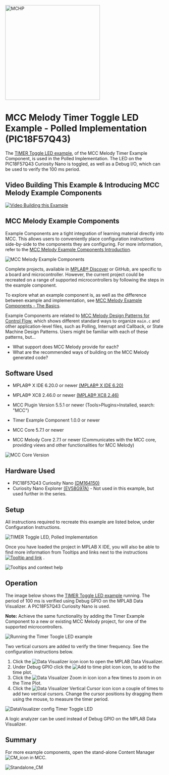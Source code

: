 <a href="https://www.microchip.com" rel="nofollow"><img src="images/microchip.png" alt="MCHP" width="300"/></a>


# MCC Melody Timer Toggle LED Example - Polled Implementation (PIC18F57Q43)

The [TIMER Toggle LED example](https://onlinedocs.microchip.com/v2/keyword-lookup?keyword=MCC.MELODY.EXAMPLES.RUNNING.TIMER.PIC16F18F.TOGGLE.LED&version=latest&redirect=true
), of the MCC Melody Timer Example Component, is used in the Polled Implementation.  The LED on the PIC18F57Q43 Curiosity Nano is toggled, as well as a Debug I/O, which can be used to verify the 100 ms period. 

## Video Building This Example & Introducing MCC Melody Example Components 

[![Video Building this Example](images/Video-TimerToggleLED-Polled.png "Change the values of these settings until the needed Requested Period is between the indicated min., max values.")](https://www.youtube.com/watch?v=zK5jLiIIYvE&list=PLtQdQmNK_0DTA08RmyuJH4dyNrYGDGi0l)

## MCC Melody Example Components
Example Components are a tight integration of learning material directly into MCC. This allows users to conveniently place configuration instructions side-by-side to the components they are configuring. For more information, refer to the [MCC Melody Example Components Introduction](https://onlinedocs.microchip.com/v2/keyword-lookup?keyword=MCC.MELODY.EXAMPLES&version=latest&redirect=true). 


![MCC Melody Example Components](images/TIMERToggleLED-PolledImplementation_12cm.png)


Complete projects, available in [MPLAB® Discover](https://mplab-discover.microchip.com) or GitHub, are specific to a board and microcontroller. However, the current project could be recreated on a range of supported microcontrollers by following the steps in the example component.

To explore what an example component is, as well as the difference between example and implementation, see [MCC Melody Example Components - The Basics](https://onlinedocs.microchip.com/v2/keyword-lookup?keyword=MCC.MELODY.EXAMPLES.BASICS&version=latest&redirect=true).

Example Components are related to [MCC Melody Design Patterns for Control Flow](https://onlinedocs.microchip.com/g/GUID-7CE1AEE9-2487-4E7B-B26B-93A577BA154E), which shows different standard ways to organize `main.c` and other application-level files, such as Polling, Interrupt and Callback, or State Machine Design Patterns. Users might be familiar with each of these patterns, but...
- What support does MCC Melody provide for each?
- What are the recommended ways of building on the MCC Melody generated code? 

## Software Used
- MPLAB® X IDE 6.20.0 or newer [(MPLAB® X IDE 6.20)](https://www.microchip.com/en-us/development-tools-tools-and-software/mplab-x-ide)
- MPLAB® XC8 2.46.0 or newer [(MPLAB® XC8 2.46)](https://www.microchip.com/en-us/tools-resources/develop/mplab-xc-compilers/xc8)

- MCC Plugin Version 5.5.1 or newer (Tools>Plugins>Installed, search: "MCC")
- Timer Example Component 1.0.0 or newer
- MCC Core 5.7.1 or newer 
- MCC Melody Core 2.7.1 or newer (Communicates with the MCC core, providing views and other functionalities for MCC Melody)

![MCC Core Version](images/MCC_Core_ContentLibrary_Versions.png)  


## Hardware Used
- PIC18F57Q43 Curiosity Nano [(DM164150)](https://www.microchip.com/en-us/development-tool/DM164150)
- Curiosity Nano Explorer [(EV58G97A)](https://www.microchip.com/en-us/development-tool/EV58G97A) - Not used in this example, but used further in the series. 


## Setup
All instructions required to recreate this example are listed below, under Configuration Instructions.   

![TIMER Toggle LED, Polled Implementation](images/TIMER_Toggle_LED_Polled_15cm.png)

Once you have loaded the project in MPLAB X IDE, you will also be able to find more information from Tooltips and links next to the instructions 
[![Tooltip and link](images/info-circle-fill.png "Change the values of these settings until the needed Requested Period is between the indicated min., max values.")](https://onlinedocs.microchip.com/v2/keyword-lookup?keyword=MCC.MELODY.CONFIGHELP.TIMER.PERIOD&version=latest&redirect=true) .


![Tooltips and context help](images/HardwareSettings_RequestedPeriod.png)


## Operation
The image below shows the [TIMER Toggle LED example](https://onlinedocs.microchip.com/v2/keyword-lookup?keyword=MCC.MELODY.EXAMPLES.RUNNING.TIMER.PIC16F18F.TOGGLE.LED&version=latest&redirect=true
) running. The period of 100 ms is verified using Debug GPIO on the MPLAB Data Visualizer. A PIC18F57Q43 Curiosity Nano is used.

**Note:** Achieve the same functionality by adding the Timer Example Component to a new or existing MCC Melody project, for one of the supported microcontrollers.  

![Running the Timer Toogle LED example](images/RunningTimerToggleLED_15cm.png)


Two vertical cursors are added to verify the timer frequency. See the configuration instructions below.

1) Click the ![Data Visualizer icon](images/Icon-MPLAB-DataVisualizer_1cm.png) icon to open the MPLAB Data Visualizer.
2) Under Debug GPIO click the ![Add to time plot icon](images/Icon-DataVisualizer_TimePlot.png "Display as raw data on time plot.") icon, to add to the time plot.
3) Click the ![Data Visualizer Zoom in icon](images/Icon-DataVisualizer_ZoomIn.png) icon a few times to zoom in on the Time Plot.
4) Click the ![Data Visualizer Vertical Cursor icon](images/Icon-DataVisualizer_VerticalCursor.png) icon a couple of times to add two vertical cursors. Change the cursor positions by dragging them using the mouse, to measure the timer period. 

 
![DataVisualizer config Timer Toggle LED](images/DataVisualizerConfigTimerToggle_LED_15cm.png)

A logic analyzer can be used instead of Debug GPIO on the MPLAB Data Visualizer.

## Summary
For more example components, open the stand-alone Content Manager ![CM_icon](images/CM_icon.png) in MCC. 

![Standalone_CM](images/MCC_ContentManager_Examples_18cm.png) 

